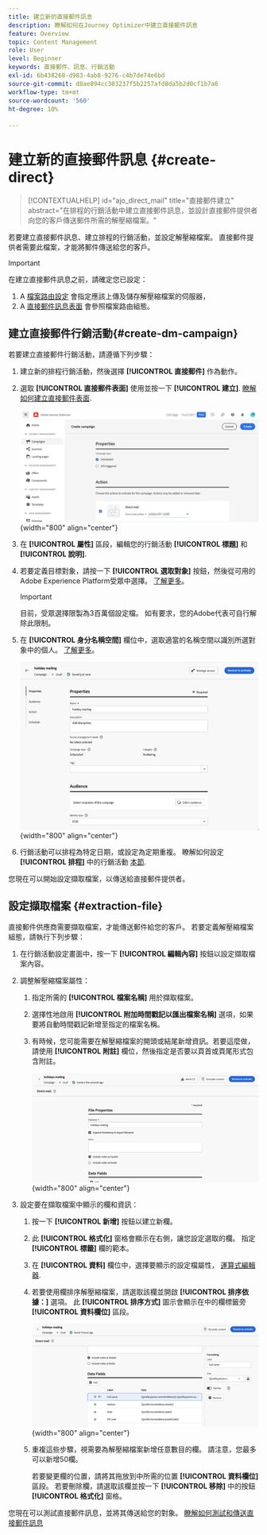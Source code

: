 ```yaml
---
title: 建立新的直接郵件訊息
description: 瞭解如何在Journey Optimizer中建立直接郵件訊息
feature: Overview
topic: Content Management
role: User
level: Beginner
keywords: 直接郵件、訊息、行銷活動
exl-id: 6b438268-d983-4ab8-9276-c4b7de74e6bd
source-git-commit: d8ae894cc303237f5b2257afd8da5b2d0cf1b7a6
workflow-type: tm+mt
source-wordcount: '560'
ht-degree: 10%

---
```


# 建立新的直接郵件訊息 {#create-direct}

>[!CONTEXTUALHELP]
>id="ajo_direct_mail"
>title="直接郵件建立"
>abstract="在排程的行銷活動中建立直接郵件訊息，並設計直接郵件提供者向您的客戶傳送郵件所需的解壓縮檔案。"

若要建立直接郵件訊息、建立排程的行銷活動，並設定解壓縮檔案。 直接郵件提供者需要此檔案，才能將郵件傳送給您的客戶。

>[!IMPORTANT]
>
>在建立直接郵件訊息之前，請確定您已設定：
>
>1. A [檔案路由設定](../direct-mail/direct-mail-configuration.md#file-routing-configuration) 會指定應該上傳及儲存解壓縮檔案的伺服器，
>1. A [直接郵件訊息表面](../direct-mail/direct-mail-configuration.md#direct-mail-surface) 會參照檔案路由組態。


## 建立直接郵件行銷活動{#create-dm-campaign}

若要建立直接郵件行銷活動，請遵循下列步驟：

1. 建立新的排程行銷活動，然後選擇 **[!UICONTROL 直接郵件]** 作為動作。

1. 選取 **[!UICONTROL 直接郵件表面]** 使用並按一下 **[!UICONTROL 建立]**. [瞭解如何建立直接郵件表面](direct-mail-configuration.md#direct-mail-surface).

   ![](assets/direct-mail-campaign.png){width="800" align="center"}

1. 在 **[!UICONTROL 屬性]** 區段，編輯您的行銷活動 **[!UICONTROL 標題]** 和 **[!UICONTROL 說明]**.

1. 若要定義目標對象，請按一下 **[!UICONTROL 選取對象]** 按鈕，然後從可用的Adobe Experience Platform受眾中選擇。 [了解更多](../audience/about-audiences.md)。

   >[!IMPORTANT]
   >
   >目前，受眾選擇限製為3百萬個設定檔。 如有要求，您的Adobe代表可自行解除此限制。

1. 在 **[!UICONTROL 身分名稱空間]** 欄位中，選取適當的名稱空間以識別所選對象中的個人。 [了解更多](../event/about-creating.md#select-the-namespace)。

   ![](assets/direct-mail-campaign-properties.png){width="800" align="center"}

1. 行銷活動可以排程為特定日期，或設定為定期重複。 瞭解如何設定 **[!UICONTROL 排程]** 中的行銷活動 [本節](../campaigns/create-campaign.md#schedule).

您現在可以開始設定擷取檔案，以傳送給直接郵件提供者。

## 設定擷取檔案 {#extraction-file}

直接郵件供應商需要擷取檔案，才能傳送郵件給您的客戶。 若要定義解壓縮檔案組態，請執行下列步驟：

1. 在行銷活動設定畫面中，按一下 **[!UICONTROL 編輯內容]** 按鈕以設定擷取檔案內容。

1. 調整解壓縮檔案屬性：

   1. 指定所需的 **[!UICONTROL 檔案名稱]** 用於擷取檔案。

   1. 選擇性地啟用 **[!UICONTROL 附加時間戳記以匯出檔案名稱]** 選項，如果要將自動時間戳記新增至指定的檔案名稱。

   1. 有時候，您可能需要在解壓縮檔案的開頭或結尾新增資訊。若要這麼做，請使用 **[!UICONTROL 附註]** 欄位，然後指定是否要以頁首或頁尾形式包含附註。

      ![](assets/direct-mail-properties.png){width="800" align="center"}

1. 設定要在擷取檔案中顯示的欄和資訊：

   1. 按一下 **[!UICONTROL 新增]** 按鈕以建立新欄。

   1. 此 **[!UICONTROL 格式化]** 窗格會顯示在右側，讓您設定選取的欄。 指定 **[!UICONTROL 標籤]** 欄的範本。

   1. 在 **[!UICONTROL 資料]** 欄位中，選擇要顯示的設定檔屬性， [運算式編輯器](../personalization/personalization-build-expressions.md).

   1. 若要使用欄排序解壓縮檔案，請選取該欄並開啟 **[!UICONTROL 排序依據：]** 選項。 此 **[!UICONTROL 排序方式]** 圖示會顯示在中的欄標籤旁 **[!UICONTROL 資料欄位]** 區段。

      ![](assets/direct-mail-content.png){width="800" align="center"}

   1. 重複這些步驟，視需要為解壓縮檔案新增任意數目的欄。 請注意，您最多可以新增50欄。

      若要變更欄的位置，請將其拖放到中所需的位置 **[!UICONTROL 資料欄位]** 區段。 若要刪除欄，請選取該欄並按一下 **[!UICONTROL 移除]** 中的按鈕 **[!UICONTROL 格式化]** 窗格。

您現在可以測試直接郵件訊息，並將其傳送給您的對象。 [瞭解如何測試和傳送直接郵件訊息](test-send-direct-mail.md)
